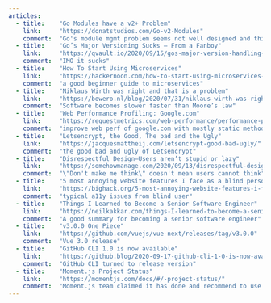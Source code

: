 ```yaml
---
articles:
  - title:    "Go Modules have a v2+ Problem"
    link:     "https://donatstudios.com/Go-v2-Modules"
    comment:  "Go's module mgmt problem seems not well designed and this is the worst part of it"
  - title:    "Go’s Major Versioning Sucks – From a Fanboy"
    link:     "https://qvault.io/2020/09/15/gos-major-version-handling-sucks-from-a-fanboy/"
    comment:  "IMO it sucks"
  - title:    "How To Start Using Microservices"
    link:     "https://hackernoon.com/how-to-start-using-microservices-0e1z3u47"
    comment:  "a good beginner guide to microservices"
  - title:    "Niklaus Wirth was right and that is a problem"
    link:     "https://bowero.nl/blog/2020/07/31/niklaus-wirth-was-right-and-that-is-a-problem/"
    comment:  "Software becomes slower faster than Moore’s law"
  - title:    "Web Performance Profiling: Google.com"
    link:     "https://requestmetrics.com/web-performance/performance-profiling-google"
    comment:  "improve web perf of google.com with mostly static methods"
  - title:    "Letsencrypt, the Good, The bad and the Ugly"
    link:     "https://jacquesmattheij.com/letsencrypt-good-bad-ugly/"
    comment:  "the good bad and ugly of Letsencrypt"
  - title:    "Disrespectful Design—Users aren’t stupid or lazy"
    link:     "https://somehowmanage.com/2020/09/13/disrespectful-design-users-arent-stupid-or-lazy/"
    comment:  "\"Don't make me think\" doesn't mean users cannot think"
  - title:    "5 most annoying website features I face as a blind person every single day"
    link:     "https://bighack.org/5-most-annoying-website-features-i-face-as-a-blind-screen-reader-user-accessibility/"
    comment:  "typical a11y issues from blind user"
  - title:    "Things I Learned to Become a Senior Software Engineer"
    link:     "https://neilkakkar.com/things-I-learned-to-become-a-senior-software-engineer.html"
    comment:  "A good summary for becoming a senior software engineer"
  - title:    "v3.0.0 One Piece"
    link:     "https://github.com/vuejs/vue-next/releases/tag/v3.0.0"
    comment:  "Vue 3.0 release"
  - title:    "GitHub CLI 1.0 is now available"
    link:     "https://github.blog/2020-09-17-github-cli-1-0-is-now-available/"
    comment:  "GitHub CLI turned to release version"
  - title:    "Moment.js Project Status"
    link:     "https://momentjs.com/docs/#/-project-status/"
    comment:  "Moment.js team claimed it has done and recommend to use other replacement"
---
```

